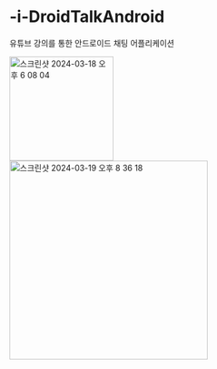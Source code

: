 # -i-DroidTalkAndroid
유튜브 강의를 통한 안드로이드 채팅 어플리케이션


<img width="183" alt="스크린샷 2024-03-18 오후 6 08 04" src="https://github.com/mimgggg4444/-i-DroidTalkAndroid/assets/66135779/55ac71ae-25d9-4517-a5e2-667394557d93">


<img width="349" alt="스크린샷 2024-03-19 오후 8 36 18" src="https://github.com/mimgggg4444/-i-DroidTalkAndroid/assets/66135779/346db9e4-b289-4661-95cf-92a832186aaa">

